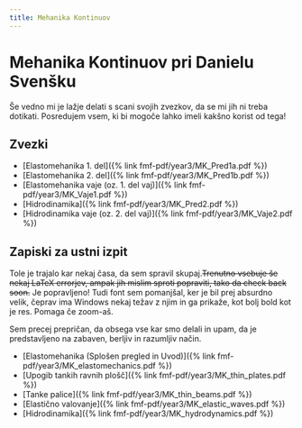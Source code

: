 ```yaml
---
title: Mehanika Kontinuov
---
```

# Mehanika Kontinuov pri Danielu Svenšku

Še vedno mi je lažje delati s scani svojih zvezkov, da se mi jih ni treba dotikati. Posredujem vsem, ki bi mogoče lahko imeli kakšno korist od tega!

## Zvezki
* [Elastomehanika 1. del]({% link fmf-pdf/year3/MK_Pred1a.pdf %})
* [Elastomehanika 2. del]({% link fmf-pdf/year3/MK_Pred1b.pdf %})
* [Elastomehanika vaje (oz. 1. del vaj)]({% link fmf-pdf/year3/MK_Vaje1.pdf %})
* [Hidrodinamika]({% link fmf-pdf/year3/MK_Pred2.pdf %})
* [Hidrodinamika vaje (oz. 2. del vaj)]({% link fmf-pdf/year3/MK_Vaje2.pdf %})

## Zapiski za ustni izpit
Tole je trajalo kar nekaj časa, da sem spravil skupaj.<s>Trenutno vsebuje še nekaj LaTeX errorjev, ampak jih mislim sproti popraviti, tako da check back soon.</s> Je popravljeno! Tudi font sem pomanjšal, ker je bil prej absurdno velik, čeprav ima Windows nekaj težav z njim in ga prikaže, kot bolj bold kot je res. Pomaga če zoom-aš.  

Sem precej prepričan, da obsega vse kar smo delali in upam, da je predstavljeno na zabaven, berljiv in razumljiv način.  

* [Elastomehanika (Splošen pregled in Uvod)]({% link fmf-pdf/year3/MK_elastomechanics.pdf %})
* [Upogib tankih ravnih plošč]({% link fmf-pdf/year3/MK_thin_plates.pdf %})
* [Tanke palice]({% link fmf-pdf/year3/MK_thin_beams.pdf %})
* [Elastično valovanje]({% link fmf-pdf/year3/MK_elastic_waves.pdf %})
* [Hidrodinamika]({% link fmf-pdf/year3/MK_hydrodynamics.pdf %})
